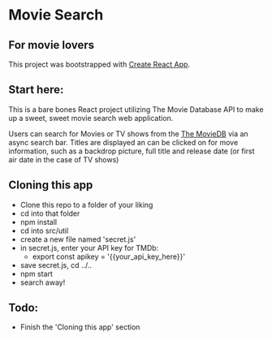 # Movie Search

## For movie lovers

This project was bootstrapped with [Create React App](https://github.com/facebook/create-react-app).

## Start here:

This is a bare bones React project utilizing The Movie Database API to make up a sweet, sweet movie search web application.

Users can search for Movies or TV shows from the [The MovieDB](themoviedb.org) via an async search bar. Titles are displayed an can be clicked on for move information, such as a backdrop picture, full title and release date (or first air date in the case of TV shows)

## Cloning this app

- Clone this repo to a folder of your liking
- cd into that folder
- npm install
- cd into src/util
- create a new file named 'secret.js'
- in secret.js, enter your API key for TMDb:
  - export const apikey = '{{your_api_key_here}}'
- save secret.js, cd ../..
- npm start
- search away!

## Todo:

- Finish the 'Cloning this app' section
